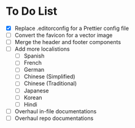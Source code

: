 # To Do List

- [x] Replace .editorconfig for a Prettier config file
- [ ] Convert the favicon for a vector image
- [ ] Merge the header and footer components
- [ ] Add more localistions
  - [ ] Spanish
  - [ ] French
  - [ ] German
  - [ ] Chinese (Simplified)
  - [ ] Chinese (Traditional)
  - [ ] Japanese
  - [ ] Korean
  - [ ] Hindi
- [ ] Overhaul in-file documentations
- [ ] Overhaul repo documentations
